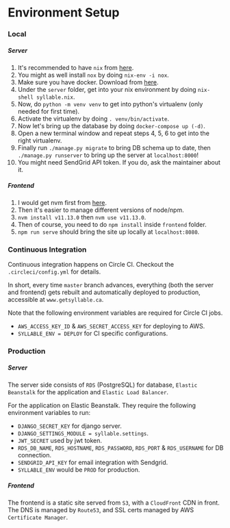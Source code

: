 # Environment Setup

### Local

##### Server
1. It's recommended to have `nix` from [here](https://nixos.org/nix/download.html`).
1. You might as well install `nox` by doing `nix-env -i nox`.
1. Make sure you have docker. Download from [here](https://www.docker.com/get-started).
1. Under the `server` folder, get into your nix environment by doing `nix-shell syllable.nix`.
1. Now, do `python -m venv venv` to get into python's virtualenv (only needed for first time).
1. Activate the virtualenv by doing `. venv/bin/activate`.
1. Now let's bring up the database by doing `docker-compose up (-d)`.
1. Open a new terminal window and repeat steps 4, 5, 6 to get into the right virtualenv.
1. Finally run `./manage.py migrate` to bring DB schema up to date, then `./manage.py runserver`
to bring up the server at `localhost:8000`!
1. You might need SendGrid API token. If you do, ask the maintainer about it.

##### Frontend
1. I would get nvm first from [here](https://github.com/creationix/nvm).
1. Then it's easier to manage different versions of node/npm.
1. `nvm install v11.13.0` then `nvm use v11.13.0`.
1. Then of course, you need to do `npm install` inside `frontend` folder.
1. `npm run serve` should bring the site up locally at `localhost:8080`.


### Continuous Integration
Continuous integration happens on Circle CI. Checkout the `.circleci/config.yml` for details.

In short, every time `master` branch advances, everything (both the server and
frontend) gets rebuilt and automatically deployed to production,
accessible at `www.getsyllable.ca`.


Note that the following environment variables are required for Circle CI jobs.
- `AWS_ACCESS_KEY_ID` & `AWS_SECRET_ACCESS_KEY` for deploying to AWS.
- `SYLLABLE_ENV = DEPLOY` for CI specific configurations.


### Production

##### Server
The server side consists of `RDS` (PostgreSQL) for database, `Elastic Beanstalk` for
the application and `Elastic Load Balancer`.

For the application on Elastic Beanstalk. They require the following environment
variables to run:
- `DJANGO_SECRET_KEY` for django server.
- `DJANGO_SETTINGS_MODULE = syllable.settings`.
- `JWT_SECRET` used by jwt token.
- `RDS_DB_NAME`, `RDS_HOSTNAME`, `RDS_PASSWORD`, `RDS_PORT` & `RDS_USERNAME` for DB connection.
- `SENDGRID_API_KEY` for email integration with Sendgrid.
- `SYLLABLE_ENV` would be `PROD` for production.


##### Frontend
The frontend is a static site served from `S3`, with a `CloudFront` CDN in front.
The DNS is managed by `Route53`, and SSL certs managed by AWS `Certificate Manager`.
